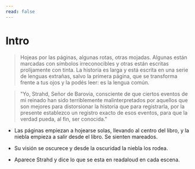```yaml
---
read: false
---
```


# Intro
> Hojeas por las páginas, algunas rotas, otras mojadas. Algunas están marcadas con símbolos irreconocibles y otras están escritas prolijamente con tinta.
> La historia es larga y está escrita en una serie de lenguas extrañas, salvo la primera página, que se transforma frente a tus ojos y la podés leer: es la lengua común.

>"Yo, Strahd, Señor de Barovia, consciente de que ciertos eventos de mi reinado han sido terriblemente malinterpretados por aquellos que son mejores para distorsionar la historia que para registrarla, por la presente establezco un registro exacto de esos eventos, para que la verdad pueda, al fin, ser conocida."

- Las páginas empiezan a hojearse solas, llevando al centro del libro, y la niebla empieza a salir desde el libro. Se sienten mareados.
- Su visión se oscurece y desde la oscuridad la niebla los rodea.

- Aparece Strahd y dice lo que se esta en readaloud en cada escena.